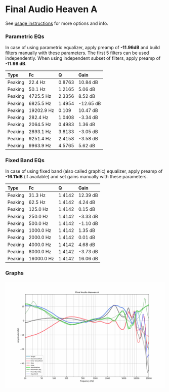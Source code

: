 # Final Audio Heaven A
See [usage instructions](https://github.com/jaakkopasanen/AutoEq#usage) for more options and info.

### Parametric EQs
In case of using parametric equalizer, apply preamp of **-11.96dB** and build filters manually
with these parameters. The first 5 filters can be used independently.
When using independent subset of filters, apply preamp of **-11.98 dB**.

| Type    | Fc         |      Q | Gain      |
|:--------|:-----------|:-------|:----------|
| Peaking | 22.4 Hz    | 0.8763 | 10.84 dB  |
| Peaking | 50.1 Hz    | 1.2165 | 5.06 dB   |
| Peaking | 4725.5 Hz  | 2.3356 | 8.52 dB   |
| Peaking | 6825.5 Hz  | 1.4954 | -12.65 dB |
| Peaking | 19202.9 Hz | 0.109  | 10.47 dB  |
| Peaking | 282.4 Hz   | 1.0408 | -3.34 dB  |
| Peaking | 2064.5 Hz  | 0.4983 | 1.36 dB   |
| Peaking | 2893.1 Hz  | 3.8133 | -3.05 dB  |
| Peaking | 9251.4 Hz  | 2.4158 | -3.58 dB  |
| Peaking | 9963.9 Hz  | 4.5765 | 5.62 dB   |

### Fixed Band EQs
In case of using fixed band (also called graphic) equalizer, apply preamp of **-16.11dB**
(if available) and set gains manually with these parameters.

| Type    | Fc         |      Q | Gain     |
|:--------|:-----------|:-------|:---------|
| Peaking | 31.3 Hz    | 1.4142 | 12.39 dB |
| Peaking | 62.5 Hz    | 1.4142 | 4.24 dB  |
| Peaking | 125.0 Hz   | 1.4142 | 0.15 dB  |
| Peaking | 250.0 Hz   | 1.4142 | -3.33 dB |
| Peaking | 500.0 Hz   | 1.4142 | -1.10 dB |
| Peaking | 1000.0 Hz  | 1.4142 | 1.35 dB  |
| Peaking | 2000.0 Hz  | 1.4142 | 0.01 dB  |
| Peaking | 4000.0 Hz  | 1.4142 | 4.68 dB  |
| Peaking | 8000.0 Hz  | 1.4142 | -3.73 dB |
| Peaking | 16000.0 Hz | 1.4142 | 16.06 dB |

### Graphs
![](./Final%20Audio%20Heaven%20A.png)